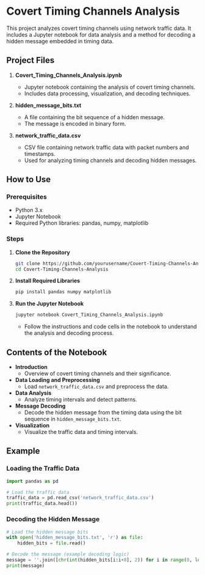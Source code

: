 # Covert Timing Channels Analysis

This project analyzes covert timing channels using network traffic data. It includes a Jupyter notebook for data analysis and a method for decoding a hidden message embedded in timing data.

## Project Files

1. **Covert_Timing_Channels_Analysis.ipynb**
   - Jupyter notebook containing the analysis of covert timing channels.
   - Includes data processing, visualization, and decoding techniques.

2. **hidden_message_bits.txt**
   - A file containing the bit sequence of a hidden message.
   - The message is encoded in binary form.

3. **network_traffic_data.csv**
   - CSV file containing network traffic data with packet numbers and timestamps.
   - Used for analyzing timing channels and decoding hidden messages.

## How to Use

### Prerequisites

- Python 3.x
- Jupyter Notebook
- Required Python libraries: pandas, numpy, matplotlib

### Steps

1. **Clone the Repository**

   ```sh
   git clone https://github.com/yourusername/Covert-Timing-Channels-Analysis.git
   cd Covert-Timing-Channels-Analysis
   ```

2. **Install Required Libraries**

   ```sh
   pip install pandas numpy matplotlib
   ```

3. **Run the Jupyter Notebook**

   ```sh
   jupyter notebook Covert_Timing_Channels_Analysis.ipynb
   ```

   - Follow the instructions and code cells in the notebook to understand the analysis and decoding process.

## Contents of the Notebook

- **Introduction**
  - Overview of covert timing channels and their significance.
- **Data Loading and Preprocessing**
  - Load `network_traffic_data.csv` and preprocess the data.
- **Data Analysis**
  - Analyze timing intervals and detect patterns.
- **Message Decoding**
  - Decode the hidden message from the timing data using the bit sequence in `hidden_message_bits.txt`.
- **Visualization**
  - Visualize the traffic data and timing intervals.

## Example

### Loading the Traffic Data

```python
import pandas as pd

# Load the traffic data
traffic_data = pd.read_csv('network_traffic_data.csv')
print(traffic_data.head())
```

### Decoding the Hidden Message

```python
# Load the hidden message bits
with open('hidden_message_bits.txt', 'r') as file:
    hidden_bits = file.read()

# Decode the message (example decoding logic)
message = ''.join([chr(int(hidden_bits[i:i+8], 2)) for i in range(0, len(hidden_bits), 8)])
print(message)